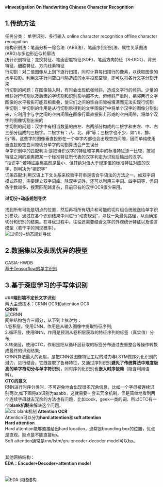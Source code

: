 #**Investigation On Handwriting Chinese Character Recognition**

## 1.传统方法
任务分类：
单字识别、多行输入
online character recognition
offline character recognition</br>
结构识别法：笔画分析一综合法（ABS法）、笔画序列识别法、属性关系图法(ARG)与多边形近似轮廓法</br>
统计识别特征：变换特征、笔画密度特征(SDF）、笔画方向特征（S-DCD）、背景特征、细胞特征、方向线素特征</br>
行切割：对二值图像从上到下逐行扫描，同时计算每扫描行的像素，以获取图像的水平投影。利用文字行间空白间隔造成的水平投影空隙，即可以将各行文字分割开来</br>
行切割的问题：在图像输入时，有时会出现纸张倾斜，造成文字行的倾斜。少量的倾斜对行切割以及后面的字切割和识别影响都不大。但倾斜严重时，相邻两行文字图像的水平投影可能互相重叠，使它们之间的空白间隙被填满而无法实现行切割</br>
字切割：字切割的作用是从行切割后得到的文字图像行中将单个汉字的图像分割出来，它利用字与字之间的空白间隔在图像行垂直投影上形成的空白间隙，将单个汉字的图像切割出来的</br>
字切割的问题：汉字中有相当数量的由左、右两部分构成的二根字和由左、中、右三部分组成的三根字。二根字有：八、北、非”等；三根字也不少，如“川、排、衍”等。这些字的图像垂直投影在一个单字内部也会出现空白间隙，因而单纯使用垂直投影空白间隙切分单字的切割算法会产生误分</br>
单字识别中的匹配判决:是把待识汉字的特征和字典中的标准特征逐一比较，按照特征之间的距离把某一个标准特征所代表的汉字判定为识别后输出的汉字。</br>
“拒识字”:若特征距离虽然是最小、但其绝对值大于规定值的标准特征对应的汉字，则判决为“拒识字”</br>
词条匹配:利用汉语上下文关系来校验字符串是否合乎语法的方法之一。如双字词模式匹配，需要建立双字词库。除双字词外，还可以利用三字词、四字词等，但词条字数越多，搜索匹配越复杂，目前已有的汉字OCR很少采用。</br>
<br>**过切分+动态规划寻优**</br>
<br>找到所有可能是切点的位置，然后再将所有切片和可能的切片组合统统送给单字识别模块，通过在各个识别结果中间进行“动态规划”，寻找一条最优路径，从而确定切分和识别的结果。在寻优过程中，往往还需要结合文字的外观统计特征以及语言模型（若干字的同现概率）。</br>
![过切分+动态规划寻优](https://pic1.zhimg.com/80/v2-bdd7a4ec475c0d3481b212332477bc34_hd.jpg)
<br>




## 2.数据集以及表现优异的模型
CASIA-HWDB</br>
[基于Tensorflow的单字识别](https://blog.csdn.net/zchang81/article/details/77085165)


## 3.基于深度学习的手写体识别
###**端到端不定长文字识别**
</br>两大主流技术：CRNN OCR和attention OCR</br>
**CRNN**</br>
![CRNN](https://img2018.cnblogs.com/blog/1093303/201901/1093303-20190129201843455-243108334.png)
<br>
网络结构包含三部分，从下到上依次为：
<br>1.卷积层，使用CNN，作用是从输入图像中提取特征序列;<br/>
2.循环层，使用RNN，作用是预测从卷积层获取的特征序列的标签（真实值）分布;</br>
3.转录层，使用CTC，作用是把从循环层获取的标签分布通过去重整合等操作转换成最终的识别结果;</br>
CRNN算法最大的贡献，是把CNN做图像特征工程的潜力与LSTM做序列化识别的潜力，进行结合。它既提取了鲁棒特征，又通过序列识别**避免了传统算法中难度极高的单字符切分与单字符识别**，同时序列化识别也**嵌入时序依赖**（隐含利用语料）。</br>
**CTC的意义**</br>
RNN进行时序分类时，不可避免地会出现很多冗余信息，比如一个字母被连续识别两次,如下图将ab识别为aaabb，这就需要一套去冗余机制，但是简单地看到两个连续字母就去冗余的方法也有问题，比如cook，geek一类的词，所以CTC有一个**blank机制**来解决这个问题。</br>
![ctc blank机制](https://img2018.cnblogs.com/blog/1093303/201901/1093303-20190129201921725-1294260731.png)
**Attention OCR**
<br>Attention可以分为**hard attention**和**soft attention**<br>
**Hard attention**</br>
Hard attention能够直接给出hard location，通常是bounding box的位置，优点是直观，缺点是不能直接bp。</br>
Soft attention通常是rnn/lstm/gru encoder-decoder model可以bp。</br>
<br><br>其他网络结构：<br>**EDA：Encoder+Decoder+attention model**</br></br></br>
![EDA 网络结构](https://pic4.zhimg.com/80/v2-58e1f019fcaf1562a73609e2fd1d398f_hd.jpg)



